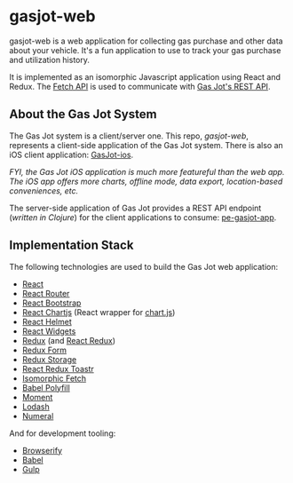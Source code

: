 # gasjot-web

gasjot-web is a web application for collecting gas purchase and other data about
your vehicle.  It's a fun application to use to track your gas purchase and
utilization history.

It is implemented as an isomorphic Javascript application using React and
Redux.  The
[Fetch API](https://developer.mozilla.org/en-US/docs/Web/API/Fetch_API) is used
to communicate with [Gas Jot's REST API](https://github.com/evanspa/pe-gasjot-app).

## About the Gas Jot System

The Gas Jot system is a client/server one.  This repo, *gasjot-web*, represents a client-side application of
the Gas Jot system.  There is also an iOS client application:
[GasJot-ios](https://github.com/evanspa/GasJot-ios).

*FYI, the Gas Jot iOS application is much more featureful than the web app.  The
iOS app offers more charts, offline mode, data export, location-based
conveniences, etc.*

The server-side application of Gas Jot provides a REST API endpoint (*written in
Clojure*) for the client applications to consume:
[pe-gasjot-app](https://github.com/evanspa/pe-gasjot-app).

## Implementation Stack

The following technologies are used to build the Gas Jot web application:

+ [React](https://facebook.github.io/react/)
+ [React Router](https://github.com/reactjs/react-router)
+ [React Bootstrap](https://react-bootstrap.github.io/)
+ [React Chartjs](https://github.com/jhudson8/react-chartjs) (React wrapper for [chart.js](http://www.chartjs.org/))
+ [React Helmet](https://github.com/nfl/react-helmet)
+ [React Widgets](https://jquense.github.io/react-widgets/docs/#/?_k=p3l577)
+ [Redux](http://redux.js.org/) (and [React Redux](https://github.com/reactjs/react-redux))
+ [Redux Form](https://github.com/erikras/redux-form)
+ [Redux Storage](https://github.com/michaelcontento/redux-storage)
+ [React Redux Toastr](https://github.com/diegoddox/react-redux-toastr)
+ [Isomorphic Fetch](https://github.com/matthew-andrews/isomorphic-fetch)
+ [Babel Polyfill](https://babeljs.io/docs/usage/polyfill/)
+ [Moment](http://momentjs.com/)
+ [Lodash](https://lodash.com/)
+ [Numeral](http://numeraljs.com/)

And for development tooling:

+ [Browserify](http://browserify.org/)
+ [Babel](https://babeljs.io/)
+ [Gulp](http://gulpjs.com/)
